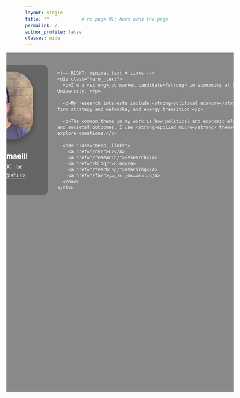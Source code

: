 ```yaml
---
layout: single
title: ""            # no page H1; hero owns the page
permalink: /
author_profile: false
classes: wide
---
```


<style>
  /* Hide the masthead only on this page */
  .masthead{ display:none !important; }

  /* Full-bleed hero */
  .hero{
    background:
      linear-gradient(0deg, rgba(0,0,0,.46), rgba(0,0,0,.46)),
      url('/images/Mamasani-tower-Eugène-Flandin.jpg') center 100%/cover no-repeat; /* change path if needed */
    /* background-attachment: fixed; /* add this line */
    min-height: clamp(520px, 82vh, 900px);
    margin-left: calc(50% - 50vw);
    width: 100vw;
    border-radius: 0;
    margin-bottom: 0;
  }
  html, body { overflow-x: hidden; } /* prevent horiz scrollbars */

  /* Fluid grid */
  .hero__inner{
    width: min(1200px, 94vw);
    margin: 0 auto;
    padding: clamp(1.2rem, 3.2vw, 3rem) clamp(1rem, 3vw, 2rem);
    display: grid;
    grid-template-columns: clamp(260px, 26vw, 380px) 1fr; /* left grows with screen */
    gap: clamp(1rem, 2.6vw, 3rem);
    color:#fff;
  }

  /* Left card */
  .hero__card{
    background: rgba(0,0,0,.25);
    border:1px solid rgba(255,255,255,.18);
    border-radius:14px;
    padding: clamp(.9rem, 1.5vw, 1.1rem);
    text-align:center;
    backdrop-filter: blur(4px);
  }
  .hero__card img{
    width: clamp(180px, 18vw, 260px);  /* larger portrait */
    height: clamp(180px, 18vw, 260px);
    border-radius:30%;
    object-fit:cover;
    object-position: 50% 20%; /* show more of the top part */
    box-shadow:0 6px 18px rgba(0,0,0,.35);
    margin:.25rem 0 .6rem;
  }
  .hero__card .lead {
    font-size: clamp(0.8rem, 2vw, 1.3rem);
    margin-bottom: 0.4rem;
  }
  .hero__contact a{
    color:#fff; text-decoration:none; border-bottom:1px solid rgba(255,255,255,.55);
  }

  /* Right text */
  .hero__text{ max-width: 62ch; }
  .hero__text .lead{
    font-size: clamp(1.25rem, 2.4vw, 1.7rem);  /* slightly larger than body */
    line-height: 1.65;
    margin: 2rem 0;
  }
  .hero__text p{
    font-size: clamp(1rem, 1.08vw, 1.12rem);
    line-height: 1.65;
    margin:.2rem 0;
  }

  /* Minimal links row */
  .hero__links{ margin-top:.9rem; display:flex; flex-wrap:wrap; gap:.5rem }
  .hero__links a{
    color:#fff; text-decoration:none;
    border:1px solid rgba(255,255,255,.45);
    border-radius:999px; padding:.4rem .75rem; font-size:.95rem;
  }
  .hero__links a:hover{ background: rgba(255, 255, 255, 0.33); }

  /* Mobile */
  @media (max-width: 820px){
    .hero__inner{ grid-template-columns: 1fr; gap: 1rem; }
    .hero__text{ max-width: 70ch; }
  }
</style>

<section class="hero">
  <div class="hero__inner">
    <!-- LEFT: photo + contact -->
    <aside class="hero__card">
      <img src="/images/Izzy.jpg" alt="Esmaeil Izadi">
      <p class="lead"><strong>Call me Esmaeil!</strong></p> <!-- moved here -->
      <div class="hero__contact" style="margin-top:.35rem;">
        Vancouver, BC · ✉️ <a href="mailto:esmaeil_izadi@sfu.ca">esmaeil_izadi@sfu.ca</a>
      </div>
    </aside>

    <!-- RIGHT: minimal text + links -->
    <div class="hero__text">
      <p>I'm a <strong>job market candidate</strong> in economics at Simon Fraser University. </p>
      
      <p>My research interests include <strong>political economy</strong> of development, firm strategy and networks, and energy transition.</p>

      <p>The common theme in my work is how political and economic elites influence market and societal outcomes. I use <strong>applied micro</strong> theory and econometrics to explore questions.</p>

      <nav class="hero__links">
        <a href="/cv/">CV</a>
        <a href="/research/">Research</a>
        <a href="/blog/">Blog</a>
        <a href="/teaching/">Teaching</a>
        <a href="/fa/">یاداشت‌های فارسی</a>
      </nav>
    </div>
  </div>
</section>
